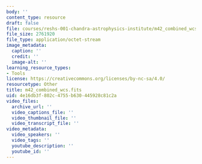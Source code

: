 ```yaml
---
body: ''
content_type: resource
draft: false
file: courses/reshs-001-chandra-astrophysics-institute/m42_combined_wcs.fits
file_size: 2761920
file_type: application/octet-stream
image_metadata:
  caption: ''
  credit: ''
  image-alt: ''
learning_resource_types:
- Tools
license: https://creativecommons.org/licenses/by-nc-sa/4.0/
resourcetype: Other
title: m42_combined_wcs.fits
uid: 4e16db3f-802c-4755-b630-445928c81c2a
video_files:
  archive_url: ''
  video_captions_file: ''
  video_thumbnail_file: ''
  video_transcript_file: ''
video_metadata:
  video_speakers: ''
  video_tags: ''
  youtube_description: ''
  youtube_id: ''
---
```

